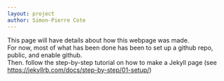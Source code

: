```yaml
---
layout: project
author: Simon-Pierre Cote
---
```

This page will have details about how this webpage was made.  
For now, most of what has been done has been to set up a github repo, public, and enable github.  
Then. follow the step-by-step tutorial on how to make a Jekyll page (see https://jekyllrb.com/docs/step-by-step/01-setup/)  
